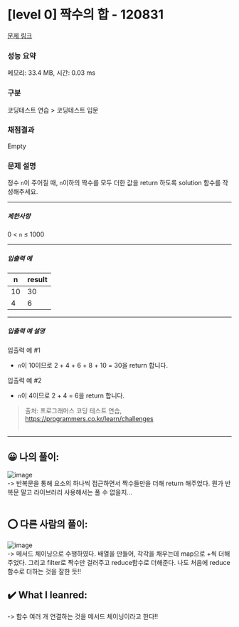 # [level 0] 짝수의 합 - 120831 

[문제 링크](https://school.programmers.co.kr/learn/courses/30/lessons/120831?language=javascript) 

### 성능 요약

메모리: 33.4 MB, 시간: 0.03 ms

### 구분

코딩테스트 연습 > 코딩테스트 입문

### 채점결과

Empty

### 문제 설명

<p>정수 <code>n</code>이 주어질 때, <code>n</code>이하의 짝수를 모두 더한 값을 return 하도록 solution 함수를 작성해주세요.</p>

<hr>

<h5>제한사항</h5>

<p>0 &lt; <code>n</code> ≤ 1000</p>

<hr>

<h5>입출력 예</h5>
<table class="table">
        <thead><tr>
<th>n</th>
<th>result</th>
</tr>
</thead>
        <tbody><tr>
<td>10</td>
<td>30</td>
</tr>
<tr>
<td>4</td>
<td>6</td>
</tr>
</tbody>
      </table>
<hr>

<h5>입출력 예 설명</h5>

<p>입출력 예 #1</p>

<ul>
<li><code>n</code>이 10이므로 2 + 4 + 6 + 8 + 10 = 30을 return 합니다.</li>
</ul>

<p>입출력 예 #2</p>

<ul>
<li><code>n</code>이 4이므로 2 + 4 = 6을 return 합니다.</li>
</ul>


> 출처: 프로그래머스 코딩 테스트 연습, https://programmers.co.kr/learn/challenges  <br><br>

<hr>

## 😀 나의 풀이: <br>
![image](https://github.com/An-jisu/Algorithm/assets/70849122/4b152f0e-2b48-4c9f-8dd0-f7b95960ad52) <br>
-> 반복문을 통해 요소의 하나씩 접근하면서 짝수들만을 더해 return 해주었다. 뭔가 반복문 말고 라이브러리 사용해서는 풀 수 없을지... <br><br>

## ⭕ 다른 사람의 풀이: <br>
![image](https://github.com/An-jisu/Algorithm/assets/70849122/de14111e-3674-499e-9258-c6c65f349b53) <br>
-> 메서드 체이닝으로 수행하였다. 배열을 만들어, 각각을 채우는데 map으로 +씩 더해주었다. 그리고 filter로 짝수만 걸러주고 reduce함수로 더해준다. 나도 처음에 reduce 함수로 더하는 것을 잘한 듯!!

## ✔️ What I leanred: <br>
-> 함수 여러 개 연결하는 것을 메서드 체이닝이라고 한다!!<br>
